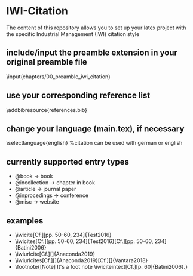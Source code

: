 # IWI-Citation
The content of this repository allows you to set up your latex project with the specific Industrial Management (IWI) citation style

## include/input the preamble extension in your original preamble file
\input{chapters/00_preamble_iwi_citation} 

## use your corresponding reference list
\addbibresource{references.bib}

## change your language (main.tex), if necessary
\selectlanguage{english} %citation can be used with german or english

## currently supported entry types
- @book -> book
- @incollection -> chapter in book
- @article -> journal paper
- @inprocedings -> conference
- @misc -> website

## examples
- \iwicite[Cf.][pp. 50-60, 234]{Test2016}
- \iwicites[Cf.][pp. 50-60, 234]{Test2016}[Cf.][pp. 50-60, 234]{Batini2006}
- \iwiurlcite[Cf.][]{Anaconda2019}
-	\iwiurlcites[Cf.][]{Anaconda2019}[Cf.][]{Vantara2018}
-	\footnote{[Note] It's a foot note \iwiciteintext[Cf.][p. 60]{Batini2006}.}
